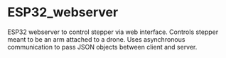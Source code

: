 # ESP32_webserver
ESP32 webserver to control stepper via web interface. 
Controls stepper meant to be an arm attached to a drone. Uses asynchronous communication to pass JSON objects between client and server.
